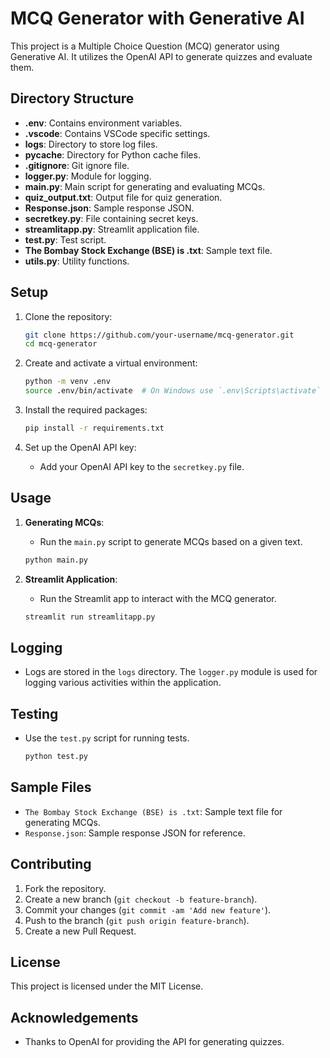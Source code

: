 # MCQ Generator with Generative AI

This project is a Multiple Choice Question (MCQ) generator using Generative AI. It utilizes the OpenAI API to generate quizzes and evaluate them.

## Directory Structure


- **.env**: Contains environment variables.
- **.vscode**: Contains VSCode specific settings.
- **logs**: Directory to store log files.
- **__pycache__**: Directory for Python cache files.
- **.gitignore**: Git ignore file.
- **logger.py**: Module for logging.
- **main.py**: Main script for generating and evaluating MCQs.
- **quiz_output.txt**: Output file for quiz generation.
- **Response.json**: Sample response JSON.
- **secretkey.py**: File containing secret keys.
- **streamlitapp.py**: Streamlit application file.
- **test.py**: Test script.
- **The Bombay Stock Exchange (BSE) is .txt**: Sample text file.
- **utils.py**: Utility functions.

## Setup

1. Clone the repository:
    ```sh
    git clone https://github.com/your-username/mcq-generator.git
    cd mcq-generator
    ```

2. Create and activate a virtual environment:
    ```sh
    python -m venv .env
    source .env/bin/activate  # On Windows use `.env\Scripts\activate`
    ```

3. Install the required packages:
    ```sh
    pip install -r requirements.txt
    ```

4. Set up the OpenAI API key:
    - Add your OpenAI API key to the `secretkey.py` file.

## Usage

1. **Generating MCQs**:
    - Run the `main.py` script to generate MCQs based on a given text.
    ```sh
    python main.py
    ```

2. **Streamlit Application**:
    - Run the Streamlit app to interact with the MCQ generator.
    ```sh
    streamlit run streamlitapp.py
    ```

## Logging

- Logs are stored in the `logs` directory. The `logger.py` module is used for logging various activities within the application.

## Testing

- Use the `test.py` script for running tests.
    ```sh
    python test.py
    ```

## Sample Files

- `The Bombay Stock Exchange (BSE) is .txt`: Sample text file for generating MCQs.
- `Response.json`: Sample response JSON for reference.

## Contributing

1. Fork the repository.
2. Create a new branch (`git checkout -b feature-branch`).
3. Commit your changes (`git commit -am 'Add new feature'`).
4. Push to the branch (`git push origin feature-branch`).
5. Create a new Pull Request.

## License

This project is licensed under the MIT License.

## Acknowledgements

- Thanks to OpenAI for providing the API for generating quizzes.
